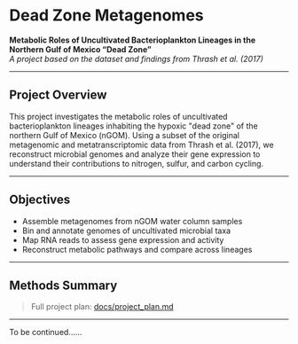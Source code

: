 # Dead Zone Metagenomes

**Metabolic Roles of Uncultivated Bacterioplankton Lineages in the Northern Gulf of Mexico “Dead Zone”**  
_A project based on the dataset and findings from Thrash et al. (2017)_

---

## Project Overview

This project investigates the metabolic roles of uncultivated bacterioplankton lineages inhabiting the hypoxic "dead zone" of the northern Gulf of Mexico (nGOM). Using a subset of the original metagenomic and metatranscriptomic data from Thrash et al. (2017), we reconstruct microbial genomes and analyze their gene expression to understand their contributions to nitrogen, sulfur, and carbon cycling.

---

## Objectives

- Assemble metagenomes from nGOM water column samples
- Bin and annotate genomes of uncultivated microbial taxa
- Map RNA reads to assess gene expression and activity
- Reconstruct metabolic pathways and compare across lineages

---

## Methods Summary


> Full project plan: [docs/project_plan.md](docs/project_plan.md)

---
To be continued...... 
